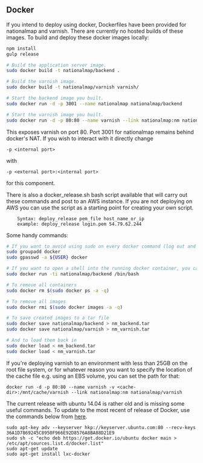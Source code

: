 ## Docker

If you intend to deploy using docker, Dockerfiles have been provided for nationalmap and varnish. There are currently no hosted builds of these images. To build and deploy these docker images locally:

```bash
npm install
gulp release

# Build the application server image.
sudo docker build -t nationalmap/backend .

# Build the varnish image.
sudo docker build -t nationalmap/varnish varnish/

# Start the backend image you built.
sudo docker run -d -p 3001 --name nationalmap nationalmap/backend

# Start the varnish image you built.
sudo docker run -d -p 80:80 --name varnish --link nationalmap:nm nationalmap/varnish
```

This exposes varnish on port 80. Port 3001 for nationalmap remains behind docker's NAT. If you wish to interact with it directly change
```
-p <internal port>
```

with

```
-p <external port>:<internal port>
```

for this component.

There is also a docker_release.sh bash script available that will carry out these commands and post to an AWS instance.  If you are not deploying on AWS you can use the script as a starting point for creating your own script.

```
    Syntax: deploy_release pem_file host_name_or_ip
    example: deploy_release login.pem 54.79.62.244
```

Some handy commands:


```bash
# If you want to avoid using sudo on every docker command (log out and log in after)
sudo groupadd docker
sudo gpasswd -a ${USER} docker

# If you want to open a shell into the running docker container, you can use this command:
sudo docker run -ti nationalmap/backend /bin/bash

# To remove all containers
sudo docker rm $(sudo docker ps -a -q)

# To remove all images
sudo docker rmi $(sudo docker images -a -q)

# To save created images to a tar file
sudo docker save nationalmap/backend > nm_backend.tar
sudo docker save nationalmap/varnish > nm_varnish.tar

# And to load them back in
sudo docker load < nm_backend.tar
sudo docker load < nm_varnish.tar
```

If you're deploying varnish to an environment with less than 25GB on the root file system, or for whatever reason you want to specify the location of the cache file e.g. using an EBS volume, you can set the path for that:

```
docker run -d -p 80:80 --name varnish -v <cache-dir>:/mnt/cache/varnish --link nationalmap:nm nationalmap/varnish
```

The current release with ubuntu 14.04 is rather old and is missing some useful commands.  To update to the most recent of release of Docker, use the commands below from [here](http://www.ubuntuupdates.org/ppa/docker?dist=docker).

```
sudo apt-key adv --keyserver hkp://keyserver.ubuntu.com:80 --recv-keys 36A1D7869245C8950F966E92D8576A8BA88D21E9
sudo sh -c "echo deb https://get.docker.io/ubuntu docker main > /etc/apt/sources.list.d/docker.list"
sudo apt-get update
sudo apt-get install lxc-docker
```